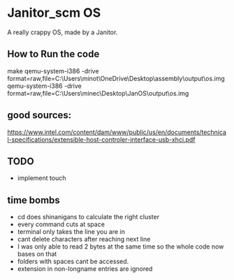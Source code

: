 # Janitor_scm OS

A really crappy OS, made by a Janitor.

## How to Run the code
make
qemu-system-i386 -drive format=raw,file=C:\Users\minot\OneDrive\Desktop\assembly\output\os.img
qemu-system-i386 -drive format=raw,file=C:\Users\minec\Desktop\JanOS\output\os.img

## good sources:
https://www.intel.com/content/dam/www/public/us/en/documents/technical-specifications/extensible-host-controler-interface-usb-xhci.pdf

## TODO
- implement touch

## time bombs
- cd does shinanigans to calculate the right cluster
- every command cuts at space
- terminal only takes the line you are in
- cant delete characters after reaching next line
- I was only able to read 2 bytes at the same time so the whole code now bases on that
- folders with spaces cant be accessed.
- extension in non-longname entries are ignored